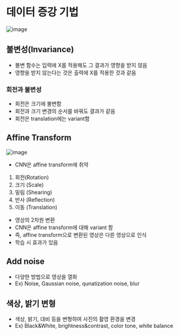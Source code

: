 # 데이터 증강 기법

![image](https://user-images.githubusercontent.com/80622859/225616236-208b4c96-3740-4672-b7b4-9856b76096dd.png)

## 불변성(Invariance)

- 불변 함수는 입력에 X를 적용해도 그 결과가 영향을 받지 않음
- 영향을 받지 않는다는 것은 출력에 X를 적용한 것과 같음

### 회전과 불변성

- 회전은 크기에 불변함
- 회전과 크기 변경의 순서를 바꿔도 결과가 같음
- 회전은 translation에는 variant함

## Affine Transform

![image](https://user-images.githubusercontent.com/80622859/225618819-14f7bd25-bcb2-47a2-bf23-d474673bf75d.png)

- CNN은 affine transform에 취약
1. 회전(Rotation)
2. 크기 (Scale)
3. 밀림 (Shearing)
4. 반사 (Reflection)
5. 이동 (Translation)

- 영상의 2차원 변환
- CNN은 affine transform에 대해 variant 함
- 즉, affine transform으로 변환된 영상은 다른 영상으로 인식
- 학습 시 효과가 있음

## Add noise

- 다양한 방법으로 영상을 열화
- Ex) Noise, Gaussian noise, qunatization noise, blur

## 색상, 밝기 변형

- 색상, 밝기, 대비 등을 변형하여 사진의 촬영 환경을 변경
- Ex) Black&White, brightness&contrast, color tone, white balance





